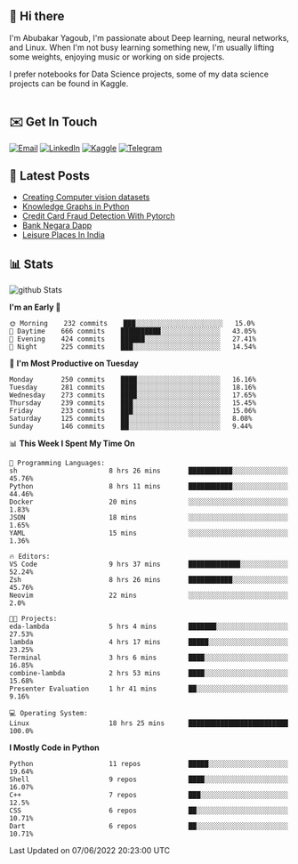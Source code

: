 ## 👋 Hi there

I'm Abubakar Yagoub, I'm passionate about Deep learning, neural networks, and
Linux. When I'm not busy learning something new, I'm usually lifting some
weights, enjoying music or working on side projects.

I prefer notebooks for Data Science projects, some of my data science projects
can be found in Kaggle. <br> <br>

## ✉️ Get In Touch

[![Email](https://img.shields.io/badge/Email-f1f1f1?style=for-the-badge&logo=gmail&logoColor=0f111a)](mailto:hi@blacksuan19.dev)
[![LinkedIn](https://img.shields.io/badge/LinkedIn-0077B5?style=for-the-badge&logo=linkedin&logoColor=white)](https://www.linkedin.com/in/blacksuan19/)
[![Kaggle](https://img.shields.io/badge/Kaggle-5acfff?style=for-the-badge&logo=kaggle&logoColor=white)](http://kaggle.com/abubakaryagob/)
[![Telegram](https://img.shields.io/badge/Telegram-2CA5E0?style=for-the-badge&logo=telegram&logoColor=white)](https://t.me/blacksuan19)

## 📩 Latest Posts

<!-- BLOG-POST-LIST:START -->
- [Creating Computer vision datasets](http://blacksuan19.dev/blog/creating-datasets/)
- [Knowledge Graphs in Python](http://blacksuan19.dev/projects/Knowledge_Graphs/)
- [Credit Card Fraud Detection With Pytorch](http://blacksuan19.dev/projects/credit-card-fraud-detection-with-pytorch/)
- [Bank Negara Dapp](http://blacksuan19.dev/projects/bank-negara/)
- [Leisure Places In India](http://blacksuan19.dev/projects/leisure-places-in-india/)
<!-- BLOG-POST-LIST:END -->

## 📊 Stats

![github Stats](https://github-readme-stats.vercel.app/api?username=blacksuan19&theme=github_dark&show_icons=true&count_private=true&custom_title=Github%20Stats&hide_border=true)

<!--START_SECTION:waka-->
**I'm an Early 🐤** 

```text
🌞 Morning    232 commits    ███░░░░░░░░░░░░░░░░░░░░░░   15.0% 
🌆 Daytime    666 commits    ██████████░░░░░░░░░░░░░░░   43.05% 
🌃 Evening    424 commits    ██████░░░░░░░░░░░░░░░░░░░   27.41% 
🌙 Night      225 commits    ███░░░░░░░░░░░░░░░░░░░░░░   14.54%

```
📅 **I'm Most Productive on Tuesday** 

```text
Monday       250 commits    ████░░░░░░░░░░░░░░░░░░░░░   16.16% 
Tuesday      281 commits    ████░░░░░░░░░░░░░░░░░░░░░   18.16% 
Wednesday    273 commits    ████░░░░░░░░░░░░░░░░░░░░░   17.65% 
Thursday     239 commits    ███░░░░░░░░░░░░░░░░░░░░░░   15.45% 
Friday       233 commits    ███░░░░░░░░░░░░░░░░░░░░░░   15.06% 
Saturday     125 commits    ██░░░░░░░░░░░░░░░░░░░░░░░   8.08% 
Sunday       146 commits    ██░░░░░░░░░░░░░░░░░░░░░░░   9.44%

```


📊 **This Week I Spent My Time On** 

```text
💬 Programming Languages: 
sh                       8 hrs 26 mins       ███████████░░░░░░░░░░░░░░   45.76% 
Python                   8 hrs 11 mins       ███████████░░░░░░░░░░░░░░   44.46% 
Docker                   20 mins             ░░░░░░░░░░░░░░░░░░░░░░░░░   1.83% 
JSON                     18 mins             ░░░░░░░░░░░░░░░░░░░░░░░░░   1.65% 
YAML                     15 mins             ░░░░░░░░░░░░░░░░░░░░░░░░░   1.36%

🔥 Editors: 
VS Code                  9 hrs 37 mins       █████████████░░░░░░░░░░░░   52.24% 
Zsh                      8 hrs 26 mins       ███████████░░░░░░░░░░░░░░   45.76% 
Neovim                   22 mins             ░░░░░░░░░░░░░░░░░░░░░░░░░   2.0%

🐱‍💻 Projects: 
eda-lambda               5 hrs 4 mins        ███████░░░░░░░░░░░░░░░░░░   27.53% 
lambda                   4 hrs 17 mins       █████░░░░░░░░░░░░░░░░░░░░   23.25% 
Terminal                 3 hrs 6 mins        ████░░░░░░░░░░░░░░░░░░░░░   16.85% 
combine-lambda           2 hrs 53 mins       ████░░░░░░░░░░░░░░░░░░░░░   15.68% 
Presenter Evaluation     1 hr 41 mins        ██░░░░░░░░░░░░░░░░░░░░░░░   9.16%

💻 Operating System: 
Linux                    18 hrs 25 mins      █████████████████████████   100.0%

```

**I Mostly Code in Python** 

```text
Python                   11 repos            █████░░░░░░░░░░░░░░░░░░░░   19.64% 
Shell                    9 repos             ████░░░░░░░░░░░░░░░░░░░░░   16.07% 
C++                      7 repos             ███░░░░░░░░░░░░░░░░░░░░░░   12.5% 
CSS                      6 repos             ██░░░░░░░░░░░░░░░░░░░░░░░   10.71% 
Dart                     6 repos             ██░░░░░░░░░░░░░░░░░░░░░░░   10.71%

```



 Last Updated on 07/06/2022 20:23:00 UTC
<!--END_SECTION:waka-->
